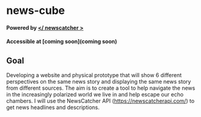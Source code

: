 # news-cube
#### Powered by [</ newscatcher >](https://newscatcherapi.com/) 
#### Accessible at [coming soon](coming soon)
## Goal
Developing a website and physical prototype that will show 6 different perspectives on the same news story and displaying the same news story from different sources. 
The aim is to create a tool to help navigate the news in the increasingly polarized world we live in and help escape our echo chambers.
I will use the NewsCatcher API (https://newscatcherapi.com/) to get news headlines and descriptions.

